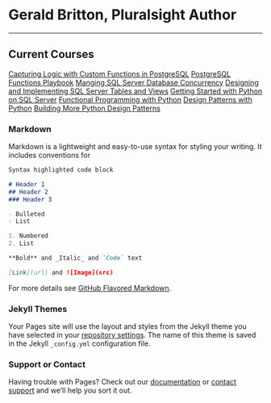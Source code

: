 # Gerald Britton, Pluralsight Author
---
## Current Courses

[Capturing Logic with Custom Functions in PostgreSQL](https://app.pluralsight.com/library/courses/capturing-logic-custom-functions-postgresql) 
[PostgreSQL Functions Playbook](https://app.pluralsight.com/library/courses/posgresql-functions-playbook) 
[Manging SQL Server Database Concurrency](https://app.pluralsight.com/library/courses/manage-sql-server-concurrency) 
[Designing and Implementing SQL Server Tables and Views](https://app.pluralsight.com/library/courses/sqlserver-tables-view-designing-implementing) 
[Getting Started with Python on SQL Server](https://app.pluralsight.com/library/courses/python-sql-server-getting-started) 
[Functional Programming with Python](https://app.pluralsight.com/library/courses/python-functional-programming) 
[Design Patterns with Python](https://app.pluralsight.com/library/courses/python-design-patterns) 
[Building More Python Design Patterns](https://app.pluralsight.com/library/courses/python-design-patterns-building-more) 

### Markdown

Markdown is a lightweight and easy-to-use syntax for styling your writing. It includes conventions for

```markdown
Syntax highlighted code block

# Header 1
## Header 2
### Header 3

- Bulleted
- List

1. Numbered
2. List

**Bold** and _Italic_ and `Code` text

[Link](url) and ![Image](src)
```

For more details see [GitHub Flavored Markdown](https://guides.github.com/features/mastering-markdown/).

### Jekyll Themes

Your Pages site will use the layout and styles from the Jekyll theme you have selected in your [repository settings](https://github.com/gbritton1/gbritton1.github.io/settings). The name of this theme is saved in the Jekyll `_config.yml` configuration file.

### Support or Contact

Having trouble with Pages? Check out our [documentation](https://help.github.com/categories/github-pages-basics/) or [contact support](https://github.com/contact) and we’ll help you sort it out.
